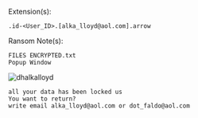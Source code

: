 Extension(s): 
```
.id-<User_ID>.[alka_lloyd@aol.com].arrow
```
Ransom Note(s): 
```
FILES ENCRYPTED.txt
Popup Window
```
![dhalkalloyd](https://github.com/user-attachments/assets/72164eda-e64f-4ee8-824b-9a0221e7c8ba)
```
all your data has been locked us
You want to return?
write email alka_lloyd@aol.com or dot_faldo@aol.com
```
